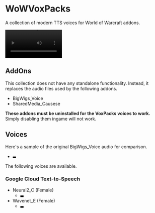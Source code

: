 # WoWVoxPacks

A collection of modern TTS voices for World of Warcraft addons.

<video src='https://github.com/user-attachments/assets/8bceffae-2e57-49cb-bb74-aab43ac65ae7' width=180></video>

## AddOns

This collection does not have any standalone functionality. Instead, it replaces the audio files used by the following addons.

- BigWigs_Voice
- SharedMedia_Causese

**These addons must be uninstalled for the VoxPacks voices to work.** Simply disabling them ingame will not work.

## Voices

Here's a sample of the original BigWigs_Voice audio for comparison.

- <video src='https://github.com/user-attachments/assets/9aeffdd5-a0a0-4021-9869-e2827241be27' width=10>BigWigs_Voice
  sample</video>

The following voices are available.

### Google Cloud Text-to-Speech

- Neural2_C (Female)
  - <video src='https://github.com/user-attachments/assets/b5b99b0b-cfdf-4106-8461-d9df8588a4e4' width=10></video>
- Wavenet_E (Female)
  - <video src='https://github.com/user-attachments/assets/78969d82-4878-403c-8201-c220f26f8ecc' width=10></video>
